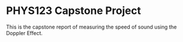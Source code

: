 # PHYS123 Capstone Project
This is the capstone report of measuring the speed of sound using the Doppler Effect.
